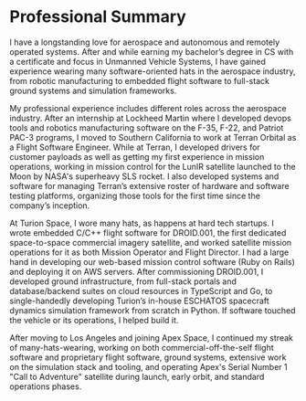 # Professional Summary

I have a longstanding love for aerospace and autonomous and remotely operated systems. After and while earning my bachelor’s degree in CS with a certificate and focus in Unmanned Vehicle Systems, I have gained experience wearing many software-oriented hats in the aerospace industry, from robotic manufacturing to embedded flight software to full-stack ground systems and simulation frameworks.

My professional experience includes different roles across the aerospace industry. After an internship at Lockheed Martin where I developed devops tools and robotics manufacturing software on the F-35, F-22, and Patriot PAC-3 programs, I moved to Southern California to work at Terran Orbital as a Flight Software Engineer. While at Terran, I developed drivers for customer payloads as well as getting my first experience in mission operations, working in mission control for the LunIR satellite launched to the Moon by NASA's superheavy SLS rocket. I also developed systems and software for managing Terran’s extensive roster of hardware and software testing platforms, organizing those tools for the first time since the company’s inception.

At Turion Space, I wore many hats, as happens at hard tech startups. I wrote embedded C/C++ flight software for DROID.001, the first dedicated space-to-space commercial imagery satellite, and worked satellite mission operations for it as both Mission Operator and Flight Director. I had a large hand in developing our web-based mission control software (Ruby on Rails) and deploying it on AWS servers. After commissioning DROID.001, I developed ground infrastructure, from full-stack portals and database/backend suites on cloud resources in TypeScript and Go, to single-handedly developing Turion’s in-house ESCHATOS spacecraft dynamics simulation framework from scratch in Python. If software touched the vehicle or its operations, I helped build it.

After moving to Los Angeles and joining Apex Space, I continued my streak of many-hats-wearing, working on both commercial-off-the-self flight software and proprietary flight software, ground systems, extensive work on the simulation stack and tooling, and operating Apex's Serial Number 1 "Call to Adventure" satellite during launch, early orbit, and standard operations phases. 
